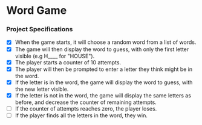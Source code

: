 # Word Game

### Project Specifications

- [x] When the game starts, it will choose a random word from a list of words.
- [x] The game will then display the word to guess, with only the first letter visible (e.g H____ for "HOUSE").
- [x] The player starts a counter of 10 attempts.
- [x] The player will then be prompted to enter a letter they think might be in the word.
- [x] If the letter is in the word, the game will display the word to guess, with the new letter visible.
- [x] If the letter is not in the word, the game will display the same letters as before, and decrease the counter of remaining attempts.
- [ ] If the counter of attempts reaches zero, the player loses.
- [ ] If the player finds all the letters in the word, they win.